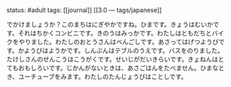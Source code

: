 status: #adult 
tags: [[journal]] [[3.0 — tags/japanese]]

でかけましょうか？このまちはにぎやかですね。ひまです。きょうはむいかです。それはちかくコンビニです。きのうはみっかです。わたしはともだちとバイクをやりました。わたしのおとうさんはべんごしです。あさってはげつようびです。かようびはようかです。しんぶんはテブルのうえです。バスをのりました。たけしさんのせんこうはこうがくです。せいじがだいきらいです。きょねんはとてもおもしろいです。じかんがないときは、あさごはんをたべません。ひまなとき、ユーチューブをみます。わたしのたんじょうびはことしです。